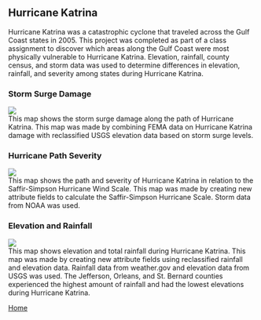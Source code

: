 ## Hurricane Katrina
Hurricane Katrina was a catastrophic cyclone that traveled across the Gulf Coast states in 2005. This project was completed as part of a class assignment to discover which areas along the Gulf Coast were most physically vulnerable to Hurricane Katrina. Elevation, rainfall, county census, and storm data was used to determine differences in elevation, rainfall, and severity among states during Hurricane Katrina. 
<br>
### Storm Surge Damage
<img src="https://github.com/user-attachments/assets/19a912a3-0f71-49ba-991b-00daeb1caf41">
<br> This map shows the storm surge damage along the path of Hurricane Katrina. This map was made by combining FEMA data on Hurricane Katrina damage with reclassified USGS elevation data based on storm surge levels.

### Hurricane Path Severity
<img src="https://github.com/user-attachments/assets/55fca99c-28d9-43ed-b036-3212dde45007">
<br>
This map shows the path and severity of Hurricane Katrina in relation to the Saffir-Simpson Hurricane Wind Scale. This map was made by creating new attribute fields to calculate the Saffir-Simpson Hurricane Scale. Storm data from NOAA was used. 

### Elevation and Rainfall
<img src= "https://github.com/user-attachments/assets/6be88fcb-d681-43c0-9385-a72508ab0f65">
<br>
This map shows elevation and total rainfall during Hurricane Katrina. This map was made by creating new attribute fields using reclassified rainfall and elevation data. Rainfall data from weather.gov and elevation data from USGS was used.
The Jefferson, Orleans, and St. Bernard counties experienced the highest amount of rainfall and had the lowest elevations during Hurricane Katrina.

[Home](README.md)
